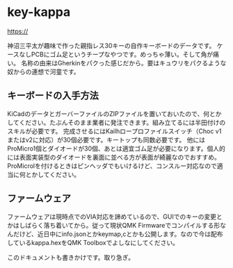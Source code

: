 # key-kappa
[https://](https://github.com/k3peta/key-kappa/blob/main/key-kappa.jpg?raw=true)

神沼三平太が趣味で作った親指レス30キーの自作キーボードのデータです。
ケースなしPCBにゴム足というチープなやつです。めっちゃ薄い。そして角が痛い。
名称の由来はGherkinをパクった感じだから。要はキュウリをパクるような奴からの連想で河童です。

## キーボードの入手方法
KiCadのデータとガーバーファイルのZIPファイルを置いておいたので、何とかしてください。たぶんそのまま業者に発注できます。組み立てるには半田付けのスキルが必要です。
完成させるにはKailhロープロファイルスイッチ（Choc v1またはv2に対応）が30個必要です。キートップも同数必要です。
他にはProMicro1個とダイオードが30個、あとは適宜ゴム足が必要になります。個人的には表面実装型のダイオードを裏面に並べる方が表面が綺麗なのでおすすめ。ProMicrolを付けるときはピンヘッダでもいけるけど、コンスルー対応なので適当に何とかしてください。

## ファームウェア
ファームウェアは現時点でのVIA対応を諦めているので、GUIでのキーの変更とかはしばらく落ち着いてから。従って現状QMK Firmwareでコンパイルする形なんだけど、近日中にinfo.jsonとかkeymap,cとかも公開します。なので今は配布しているkappa.hexをQMK Toolboxでよしなにしてください。

このドキュメントも書きかけです。取り急ぎ。
